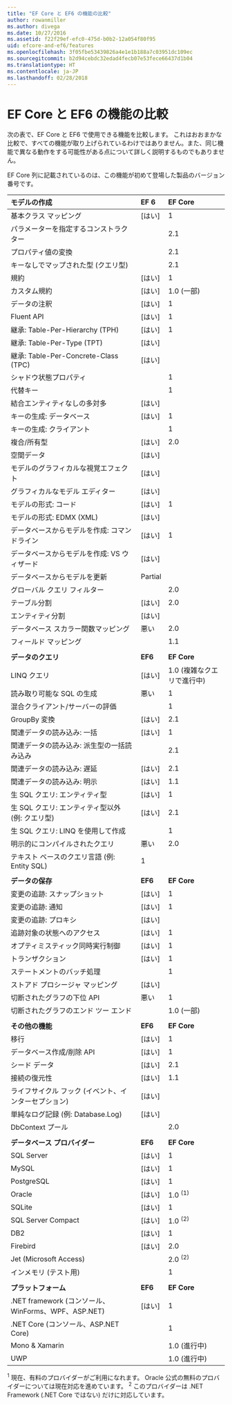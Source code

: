 ```yaml
---
title: "EF Core と EF6 の機能の比較"
author: rowanmiller
ms.author: divega
ms.date: 10/27/2016
ms.assetid: f22f29ef-efc0-475d-b0b2-12a054f80f95
uid: efcore-and-ef6/features
ms.openlocfilehash: 3f05fbe53439826a4e1e1b188a7c03951dc109ec
ms.sourcegitcommit: b2d94cebdc32edad4fecb07e53fece66437d1b04
ms.translationtype: HT
ms.contentlocale: ja-JP
ms.lasthandoff: 02/28/2018
---
```

# <a name="ef-core-and-ef6-feature-by-feature-comparison"></a>EF Core と EF6 の機能の比較

次の表で、EF Core と EF6 で使用できる機能を比較します。 これはおおまかな比較で、すべての機能が取り上げられているわけではありません。また、同じ機能で異なる動作をする可能性がある点について詳しく説明するものでもありません。

EF Core 列に記載されているのは、この機能が初めて登場した製品のバージョン番号です。

| **モデルの作成**                                  | **EF 6** | **EF Core**                           |
|:------------------------------------------------------|:---------|:--------------------------------------|
| 基本クラス マッピング                                   | [はい]      | 1                                   |
| パラメーターを指定するコンストラクター                          |          | 2.1                                   |
| プロパティ値の変換                            |          | 2.1                                   |
| キーなしでマップされた型 (クエリ型)               |          | 2.1                                   |
| 規約                                           | [はい]      | 1                                   |
| カスタム規約                                    | [はい]      | 1.0 (一部)                         |
| データの注釈                                      | [はい]      | 1                                   |
| Fluent API                                            | [はい]      | 1                                   |
| 継承: Table-Per-Hierarchy (TPH)                | [はい]      | 1                                   |
| 継承: Table-Per-Type (TPT)                     | [はい]      |                                       |
| 継承: Table-Per-Concrete-Class (TPC)           | [はい]      |                                       |
| シャドウ状態プロパティ                               |          | 1                                   |
| 代替キー                                        |          | 1                                   |
| 結合エンティティなしの多対多                      | [はい]      |                                       |
| キーの生成: データベース                              | [はい]      | 1                                   |
| キーの生成: クライアント                                |          | 1                                   |
| 複合/所有型                                   | [はい]      | 2.0                                   |
| 空間データ                                          | [はい]      |                                       |
| モデルのグラフィカルな視覚エフェクト                      | [はい]      |                                       |
| グラフィカルなモデル エディター                                | [はい]      |                                       |
| モデルの形式: コード                                    | [はい]      | 1                                   |
| モデルの形式: EDMX (XML)                              | [はい]      |                                       |
| データベースからモデルを作成: コマンドライン              | [はい]      | 1                                   |
| データベースからモデルを作成: VS ウィザード                 | [はい]      |                                       |
| データベースからモデルを更新                            | Partial  |                                       |
| グローバル クエリ フィルター                                  |          | 2.0                                   |
| テーブル分割                                       | [はい]      | 2.0                                   |
| エンティティ分割                                      | [はい]      |                                       |
| データベース スカラー関数マッピング                      | 悪い     | 2.0                                   |
| フィールド マッピング                                         |          | 1.1                                   |
|                                                       |          |                                       |
| **データのクエリ**                                     | **EF6**  | **EF Core**                           |
| LINQ クエリ                                          | [はい]      | 1.0 (複雑なクエリで進行中) |
| 読み取り可能な SQL の生成                                | 悪い     | 1                                   |
| 混合クライアント/サーバーの評価                        |          | 1                                   |
| GroupBy 変換                                   | [はい]      | 2.1                                   |
| 関連データの読み込み: 一括                           | [はい]      | 1                                   |
| 関連データの読み込み: 派生型の一括読み込み |          | 2.1                                   |
| 関連データの読み込み: 遅延                            | [はい]      | 2.1                                   |
| 関連データの読み込み: 明示                        | [はい]      | 1.1                                   |
| 生 SQL クエリ: エンティティ型                         | [はい]      | 1                                   |
| 生 SQL クエリ: エンティティ型以外 (例: クエリ型)  | [はい]      | 2.1                                   |
| 生 SQL クエリ: LINQ を使用して作成                  |          | 1                                   |
| 明示的にコンパイルされたクエリ                           | 悪い     | 2.0                                   |
| テキスト ベースのクエリ言語 (例: Entity SQL)           | 1      |                                       |
|                                                       |          |                                       |
| **データの保存**                                       | **EF6**  | **EF Core**                           |
| 変更の追跡: スナップショット                             | [はい]      | 1                                   |
| 変更の追跡: 通知                         | [はい]      | 1                                   |
| 変更の追跡: プロキシ                              | [はい]      |                                       |
| 追跡対象の状態へのアクセス                               | [はい]      | 1                                   |
| オプティミスティック同時実行制御                                | [はい]      | 1                                   |
| トランザクション                                          | [はい]      | 1                                   |
| ステートメントのバッチ処理                                |          | 1                                   |
| ストアド プロシージャ マッピング                              | [はい]      |                                       |
| 切断されたグラフの下位 API                     | 悪い     | 1                                   |
| 切断されたグラフのエンド ツー エンド                         |          | 1.0 (一部)                         |
|                                                       |          |                                       |
| **その他の機能**                                    | **EF6**  | **EF Core**                           |
| 移行                                            | [はい]      | 1                                   |
| データベース作成/削除 API                       | [はい]      | 1                                   |
| シード データ                                             | [はい]      | 2.1                                   |
| 接続の復元性                                 | [はい]      | 1.1                                   |
| ライフサイクル フック (イベント、インターセプション)                | [はい]      |                                       |
| 単純なログ記録 (例: Database.Log)                    | [はい]      |                                       |
| DbContext プール                                     |          | 2.0                                   |
|                                                       |          |                                       |
| **データベース プロバイダー**                                | **EF6**  | **EF Core**                           |
| SQL Server                                            | [はい]      | 1                                   |
| MySQL                                                 | [はい]      | 1                                   |
| PostgreSQL                                            | [はい]      | 1                                   |
| Oracle                                                | [はい]      | 1.0 <sup>(1)</sup>                    |
| SQLite                                                | [はい]      | 1                                   |
| SQL Server Compact                                    | [はい]      | 1.0 <sup>(2)</sup>                    |
| DB2                                                   | [はい]      | 1                                   |
| Firebird                                              | [はい]      | 2.0                                   |
| Jet (Microsoft Access)                                |          | 2.0 <sup>(2)</sup>                    |
| インメモリ (テスト用)                               |          | 1                                   |
|                                                       |          |                                       |
| **プラットフォーム**                                         | **EF6**  | **EF Core**                           |
| .NET framework (コンソール、WinForms、WPF、ASP.NET)      | [はい]      | 1                                   |
| .NET Core (コンソール、ASP.NET Core)                     |          | 1                                   |
| Mono & Xamarin                                        |          | 1.0 (進行中)                     |
| UWP                                                   |          | 1.0 (進行中)                     |

<sup>1</sup> 現在、有料のプロバイダーがご利用になれます。 Oracle 公式の無料のプロバイダーについては現在対応を進めています。
<sup>2</sup> このプロバイダーは .NET Framework (.NET Core ではない) だけに対応しています。
